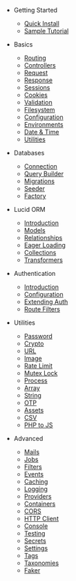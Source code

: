 * Getting Started

  <!-- * [Introduction](introduction.md) -->
  * [Quick Install](install.md)
  * [Sample Tutorial](sample-tutorial.md)

* Basics

  * [Routing](routing.md)
  * [Controllers](controllers.md)
  * [Request](request.md)
  * [Response](response.md)
  * [Sessions](sessions.md)
  * [Cookies](cookies.md)
  * [Validation](validation.md)
  * [Filesystem](filesystem.md)
  * [Configuration](configuration.md)
  * [Environments](environments.md)
  * [Date & Time](moment.md)
  * [Utilities](utilities.md)

* Databases

  * [Connection](db-connection.md)
  * [Query Builder](db-query-builder.md)
  <!-- * [Pagination](db-pagination.md) -->
  * [Migrations](migrations.md)
  * [Seeder](seeder.md)
  * [Factory](factory.md)

* Lucid ORM

  * [Introduction](orm-introduction.md)
  * [Models](models.md)
  * [Relationships](relationships.md)
  * [Eager Loading](eager-loading.md)
  * [Collections](collections.md)
  * [Transformers](transformers.md)

<!-- * Security -->

  <!-- * [XSS](more-pages.md) -->
  <!-- * [CSRF](custom-navbar.md) -->

  * Authentication

    * [Introduction](authentication.md)
    * [Configuration](auth-configuration.md)
    * [Extending Auth](custom-auth.md)
    * [Route Filters](auth-filters.md)

* Utilities

  * [Password](password.md)
  * [Crypto](encryption-decryption-utils.md)
  * [URL](url.md)
  * [Image](image-utils.md)
  * [Rate Limit](rate-limiter.md)
  * [Mutex Lock](mutex-lock.md)
  * [Process](process.md)
  * [Array](array-utils.md)
  * [String](string-utils.md)
  * [OTP](otp-utils.md)
  * [Assets](asset-loading-utils.md)
  * [CSV](csv-utils.md)
  * [PHP to JS](js-utils.md)

* Advanced

  * [Mails](mails.md)
  * [Jobs](jobs.md)
  * [Filters](filters.md)
  * [Events](events.md)
  * [Caching](caching.md)
  * [Logging](logging.md)
  * [Providers](providers.md)
  * [Containers](containers.md)
  * [CORS](cors.md)
  * [HTTP Client](http-client.md)
  * [Console](console.md)
  * [Testing](testing.md)
  * [Secrets](secrets.md)
  * [Settings](settings.md)
  * [Tags](tags.md)
  * [Taxonomies](taxonomies.md)
  * [Faker](faker.md)